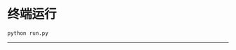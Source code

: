 # 终端运行

```shell
python run.py
```
***************************************************************************************************************************************************************************************************************************************************************************************************************************************************************************************************************************************************************************************************************************************************************************************************************************************************************************************************************************************************************************************************************************************************************************************************************